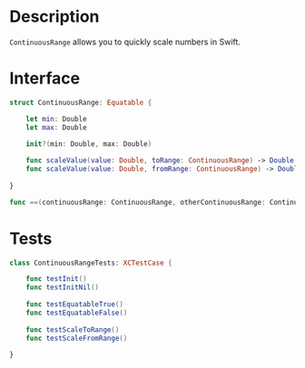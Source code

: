 # Description

`ContinuousRange` allows you to quickly scale numbers in Swift.

# Interface

```swift
struct ContinuousRange: Equatable {

    let min: Double
    let max: Double

    init?(min: Double, max: Double)
    
    func scaleValue(value: Double, toRange: ContinuousRange) -> Double
    func scaleValue(value: Double, fromRange: ContinuousRange) -> Double
    
}

func ==(continuousRange: ContinuousRange, otherContinuousRange: ContinuousRange) -> Bool
```

# Tests

```swift
class ContinuousRangeTests: XCTestCase {

    func testInit()
    func testInitNil()
    
    func testEquatableTrue()
    func testEquatableFalse()
    
    func testScaleToRange()
    func testScaleFromRange()
    
}
```

